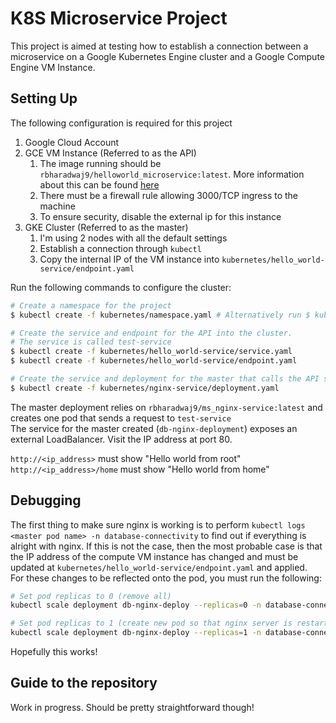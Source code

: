 # K8S Microservice Project
This project is aimed at testing how to establish a connection between a microservice on a Google Kubernetes Engine cluster and a Google Compute Engine VM Instance.<br>

## Setting Up

The following configuration is required for this project
1. Google Cloud Account
2. GCE VM Instance (Referred to as the API)
    1. The image running should be `rbharadwaj9/helloworld_microservice:latest`. More information about this can be found [here](#guide-to-the-repository)
    1. There must be a firewall rule allowing 3000/TCP ingress to the machine
    1. To ensure security, disable the external ip for this instance
3. GKE Cluster (Referred to as the master)
    1. I'm using 2 nodes with all the default settings
    1. Establish a connection through `kubectl`
    1. Copy the internal IP of the VM instance into `kubernetes/hello_world-service/endpoint.yaml`

Run the following commands to configure the cluster:
```bash
# Create a namespace for the project
$ kubectl create -f kubernetes/namespace.yaml # Alternatively run $ kubectl create ns database-connectivity

# Create the service and endpoint for the API into the cluster.
# The service is called test-service
$ kubectl create -f kubernetes/hello_world-service/service.yaml
$ kubectl create -f kubernetes/hello_world-service/endpoint.yaml

# Create the service and deployment for the master that calls the API service
$ kubectl create -f kubernetes/nginx-service/deployment.yaml
```

The master deployment relies on `rbharadwaj9/ms_nginx-service:latest` and creates one pod that sends a request to `test-service`<br>
The service for the master created (`db-nginx-deployment`) exposes an external LoadBalancer. Visit the IP address at port 80.<br>

`http://<ip_address>` must show "Hello world from root"<br>
`http://<ip_address>/home` must show "Hello world from home"<br>

## Debugging
The first thing to make sure nginx is working is to perform `kubectl logs <master pod name> -n database-connectivity` to find out if everything is alright with nginx. If this is not the case, then the most probable case is that the IP address of the compute VM instance has changed and must be updated at `kubernetes/hello_world-service/endpoint.yaml` and applied.<br>
For these changes to be reflected onto the pod, you must run the following:
```bash
# Set pod replicas to 0 (remove all)
kubectl scale deployment db-nginx-deploy --replicas=0 -n database-connectivity

# Set pod replicas to 1 (create new pod so that nginx server is restarted)
kubectl scale deployment db-nginx-deploy --replicas=1 -n database-connectivity
```

Hopefully this works!

## Guide to the repository
Work in progress. Should be pretty straightforward though!
